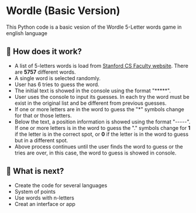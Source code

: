 # Wordle (Basic Version)

This Python code is a basic vesion of the Wordle 5-Letter words game in english language

## 🔰 How does it work?

- A list of 5-letters words is load from [Stanford CS Faculty website](https://www-cs-faculty.stanford.edu/~knuth/sgb-words.txt). There are **5757** different words.
- A single word is selected randomly.
- User has 6 tries to guess the word.
- The initial text is showed in the console using the format "*****".
- User uses the console to input its guesses. In each try the word must be exist in the original list and be different from previous guesses.
- If one or more letters are in the word to guess the "*" symbols change for that or those letters. 
- Below the text, a position information is showed using the format "-----". If one or more letters is in the word to guess the "." symbols change for **1** if the letter is in the correct spot, or **0** if the letter is in the word to guess but in a different spot. 
- Above process continues until the user finds the word to guess or the tries are over, in this case, the word to guess is showed in console.

## 🔶 What is next?
- Create the code for several languages
- System of points
- Use words with n-letters
- Creat an interface or app
